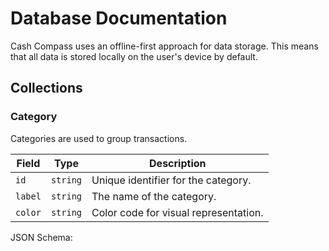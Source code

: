 # Database Documentation

Cash Compass uses an offline-first approach for data storage. This means that all data is stored locally on the user's device by default.

## Collections

### Category

Categories are used to group transactions.

| Field   | Type     | Description                           |
| ------- | -------- | ------------------------------------- |
| `id`    | `string` | Unique identifier for the category.   |
| `label` | `string` | The name of the category.             |
| `color` | `string` | Color code for visual representation. |

JSON Schema:
